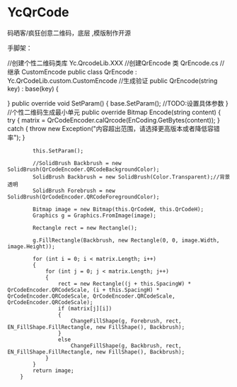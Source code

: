 ﻿YcQrCode
========

码晒客/疯狂创意二维码，底层 ,模版制作开源

手脚架：

//创建个性二维码类库
Yc.QrcodeLib.XXX
//创建QrEncode 类
QrEncode.cs
//继承 CustomEncode
public class QrEncode : Yc.QrCodeLib.custom.CustomEncode
//生成验证 
public QrEncode(string key)
     : base(key)
 {

 }
 public override void SetParam()
 {
        base.SetParam();
        //TODO:设置具体参数
  }
        //个性二维码生成最小单元
        public override Bitmap Encode(string content)
        {
            try
            {
                matrix = QrCodeEncoder.calQrcode(EnCoding.GetBytes(content));
            }
            catch { throw new Exception("内容超出范围，请选择更高版本或者降低容错率"); }

            this.SetParam();

            //SolidBrush Backbrush = new SolidBrush(QrCodeEncoder.QRCodeBackgroundColor);
            SolidBrush Backbrush = new SolidBrush(Color.Transparent);//背景透明
            SolidBrush Forebrush = new SolidBrush(QrCodeEncoder.QRCodeForegroundColor);

            Bitmap image = new Bitmap(this.QrCodeW, this.QrCodeH);
            Graphics g = Graphics.FromImage(image);

            Rectangle rect = new Rectangle();

            g.FillRectangle(Backbrush, new Rectangle(0, 0, image.Width, image.Height));

            for (int i = 0; i < matrix.Length; i++)
            {
                for (int j = 0; j < matrix.Length; j++)
                {
                    rect = new Rectangle((j + this.SpacingW) * QrCodeEncoder.QRCodeScale, (i + this.SpacingH) * QrCodeEncoder.QRCodeScale, QrCodeEncoder.QRCodeScale, QrCodeEncoder.QRCodeScale);
                    if (matrix[j][i])
                    {
                        ChangeFillShape(g, Forebrush, rect, EN_FillShape.FillRectangle, new FillShape(), Backbrush);
                    }
                    else
                        ChangeFillShape(g, Backbrush, rect, EN_FillShape.FillRectangle, new FillShape(), Backbrush);
                }
            }
            return image;
        }